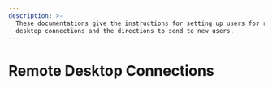 ```yaml
---
description: >-
  These documentations give the instructions for setting up users for remote
  desktop connections and the directions to send to new users.
---
```


# Remote Desktop Connections

